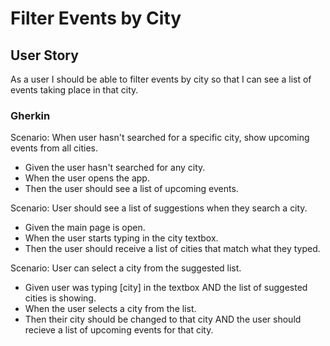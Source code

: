 # Filter Events by City
## User Story

As a user 
I should be able to filter events by city
so that I can see a list of events taking place in that city.

### Gherkin

Scenario:  When user hasn't searched for a specific city, show upcoming events from all cities.
- Given the user hasn't searched for any city.
- When the user opens the app.
- Then the user should see a list of upcoming events.

Scenario: User should see a list of suggestions when they search a city.
- Given the main page is open.
- When the user starts typing in the city textbox.
- Then the user should receive a list of cities that match what they typed.

Scenario: User can select a city from the suggested list.
- Given user was typing [city] in the textbox AND the list of suggested cities is showing.
- When the user selects a city from the list.
- Then their city should be changed to that city AND the user should recieve a list of upcoming events for that city.